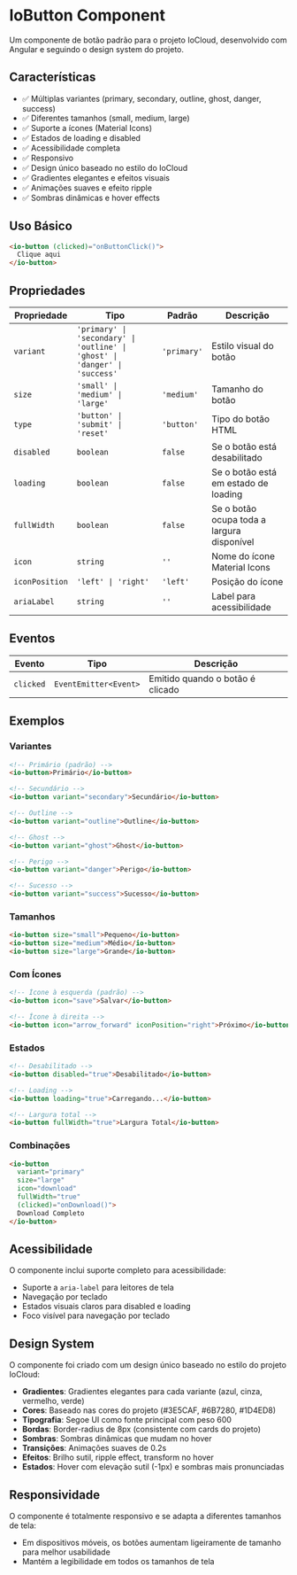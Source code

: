 # IoButton Component

Um componente de botão padrão para o projeto IoCloud, desenvolvido com Angular e seguindo o design system do projeto.

## Características

- ✅ Múltiplas variantes (primary, secondary, outline, ghost, danger, success)
- ✅ Diferentes tamanhos (small, medium, large)
- ✅ Suporte a ícones (Material Icons)
- ✅ Estados de loading e disabled
- ✅ Acessibilidade completa
- ✅ Responsivo
- ✅ Design único baseado no estilo do IoCloud
- ✅ Gradientes elegantes e efeitos visuais
- ✅ Animações suaves e efeito ripple
- ✅ Sombras dinâmicas e hover effects

## Uso Básico

```html
<io-button (clicked)="onButtonClick()">
  Clique aqui
</io-button>
```

## Propriedades

| Propriedade | Tipo | Padrão | Descrição |
|-------------|------|--------|-----------|
| `variant` | `'primary' \| 'secondary' \| 'outline' \| 'ghost' \| 'danger' \| 'success'` | `'primary'` | Estilo visual do botão |
| `size` | `'small' \| 'medium' \| 'large'` | `'medium'` | Tamanho do botão |
| `type` | `'button' \| 'submit' \| 'reset'` | `'button'` | Tipo do botão HTML |
| `disabled` | `boolean` | `false` | Se o botão está desabilitado |
| `loading` | `boolean` | `false` | Se o botão está em estado de loading |
| `fullWidth` | `boolean` | `false` | Se o botão ocupa toda a largura disponível |
| `icon` | `string` | `''` | Nome do ícone Material Icons |
| `iconPosition` | `'left' \| 'right'` | `'left'` | Posição do ícone |
| `ariaLabel` | `string` | `''` | Label para acessibilidade |

## Eventos

| Evento | Tipo | Descrição |
|--------|------|-----------|
| `clicked` | `EventEmitter<Event>` | Emitido quando o botão é clicado |

## Exemplos

### Variantes

```html
<!-- Primário (padrão) -->
<io-button>Primário</io-button>

<!-- Secundário -->
<io-button variant="secondary">Secundário</io-button>

<!-- Outline -->
<io-button variant="outline">Outline</io-button>

<!-- Ghost -->
<io-button variant="ghost">Ghost</io-button>

<!-- Perigo -->
<io-button variant="danger">Perigo</io-button>

<!-- Sucesso -->
<io-button variant="success">Sucesso</io-button>
```

### Tamanhos

```html
<io-button size="small">Pequeno</io-button>
<io-button size="medium">Médio</io-button>
<io-button size="large">Grande</io-button>
```

### Com Ícones

```html
<!-- Ícone à esquerda (padrão) -->
<io-button icon="save">Salvar</io-button>

<!-- Ícone à direita -->
<io-button icon="arrow_forward" iconPosition="right">Próximo</io-button>
```

### Estados

```html
<!-- Desabilitado -->
<io-button disabled="true">Desabilitado</io-button>

<!-- Loading -->
<io-button loading="true">Carregando...</io-button>

<!-- Largura total -->
<io-button fullWidth="true">Largura Total</io-button>
```

### Combinações

```html
<io-button 
  variant="primary" 
  size="large" 
  icon="download" 
  fullWidth="true" 
  (clicked)="onDownload()">
  Download Completo
</io-button>
```

## Acessibilidade

O componente inclui suporte completo para acessibilidade:

- Suporte a `aria-label` para leitores de tela
- Navegação por teclado
- Estados visuais claros para disabled e loading
- Foco visível para navegação por teclado

## Design System

O componente foi criado com um design único baseado no estilo do projeto IoCloud:

- **Gradientes**: Gradientes elegantes para cada variante (azul, cinza, vermelho, verde)
- **Cores**: Baseado nas cores do projeto (#3E5CAF, #6B7280, #1D4ED8)
- **Tipografia**: Segoe UI como fonte principal com peso 600
- **Bordas**: Border-radius de 8px (consistente com cards do projeto)
- **Sombras**: Sombras dinâmicas que mudam no hover
- **Transições**: Animações suaves de 0.2s
- **Efeitos**: Brilho sutil, ripple effect, transform no hover
- **Estados**: Hover com elevação sutil (-1px) e sombras mais pronunciadas

## Responsividade

O componente é totalmente responsivo e se adapta a diferentes tamanhos de tela:

- Em dispositivos móveis, os botões aumentam ligeiramente de tamanho para melhor usabilidade
- Mantém a legibilidade em todos os tamanhos de tela
